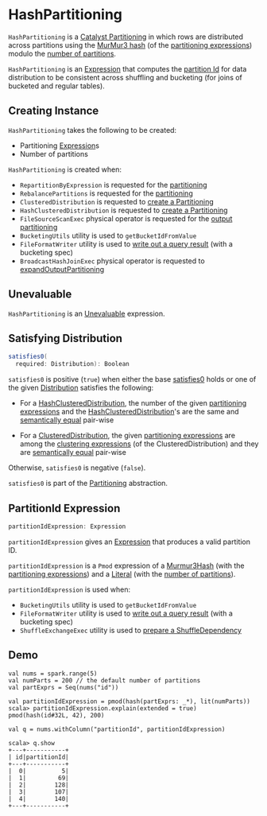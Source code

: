 # HashPartitioning

`HashPartitioning` is a [Catalyst Partitioning](../physical-operators/Partitioning.md) in which rows are distributed across partitions using the [MurMur3 hash](#partitionIdExpression) (of the [partitioning expressions](#expressions)) modulo the [number of partitions](#numPartitions).

`HashPartitioning` is an [Expression](Expression.md) that computes the [partition Id](#partitionIdExpression) for data distribution to be consistent across shuffling and bucketing (for joins of bucketed and regular tables).

## Creating Instance

`HashPartitioning` takes the following to be created:

* <span id="expressions"> Partitioning [Expression](Expression.md)s
* <span id="numPartitions"> Number of partitions

`HashPartitioning` is created when:

* `RepartitionByExpression` is requested for the [partitioning](../logical-operators/RepartitionOperation.md#partitioning)
* `RebalancePartitions` is requested for the [partitioning](../logical-operators/RebalancePartitions.md#partitioning)
* `ClusteredDistribution` is requested to [create a Partitioning](../physical-operators/ClusteredDistribution.md)
* `HashClusteredDistribution` is requested to [create a Partitioning](../physical-operators/HashClusteredDistribution.md)
* `FileSourceScanExec` physical operator is requested for the [output partitioning](../physical-operators/FileSourceScanExec.md#outputPartitioning)
* `BucketingUtils` utility is used to `getBucketIdFromValue`
* `FileFormatWriter` utility is used to [write out a query result](../connectors/FileFormatWriter.md#write) (with a bucketing spec)
* `BroadcastHashJoinExec` physical operator is requested to [expandOutputPartitioning](../physical-operators/BroadcastHashJoinExec.md#expandOutputPartitioning)

## <span id="Unevaluable"> Unevaluable

`HashPartitioning` is an [Unevaluable](Unevaluable.md) expression.

## <span id="satisfies0"> Satisfying Distribution

```scala
satisfies0(
  required: Distribution): Boolean
```

`satisfies0` is positive (`true`) when either the base [satisfies0](../physical-operators/Partitioning.md#satisfies0) holds or one of the given [Distribution](../physical-operators/Distribution.md) satisfies the following:

* For a [HashClusteredDistribution](../physical-operators/HashClusteredDistribution.md), the number of the given [partitioning expressions](#expressions) and the [HashClusteredDistribution](../physical-operators/HashClusteredDistribution.md#expressions)'s are the same and [semantically equal](Expression.md#semanticEquals) pair-wise

* For a [ClusteredDistribution](../physical-operators/ClusteredDistribution.md), the given [partitioning expressions](#expressions) are among the [clustering expressions](../physical-operators/ClusteredDistribution.md#clustering) (of the ClusteredDistribution) and they are [semantically equal](Expression.md#semanticEquals) pair-wise

Otherwise, `satisfies0` is negative (`false`).

`satisfies0` is part of the [Partitioning](../physical-operators/Partitioning.md#satisfies0) abstraction.

## <span id="partitionIdExpression"> PartitionId Expression

```scala
partitionIdExpression: Expression
```

`partitionIdExpression` gives an [Expression](Expression.md) that produces a valid partition ID.

`partitionIdExpression` is a `Pmod` expression of a [Murmur3Hash](Murmur3Hash.md) (with the [partitioning expressions](#expressions)) and a [Literal](Literal.md) (with the [number of partitions](#numPartitions)).

`partitionIdExpression` is used when:

* `BucketingUtils` utility is used to `getBucketIdFromValue`
* `FileFormatWriter` utility is used to [write out a query result](../connectors/FileFormatWriter.md#write) (with a bucketing spec)
* `ShuffleExchangeExec` utility is used to [prepare a ShuffleDependency](../physical-operators/ShuffleExchangeExec.md#prepareShuffleDependency)

## Demo

```text
val nums = spark.range(5)
val numParts = 200 // the default number of partitions
val partExprs = Seq(nums("id"))

val partitionIdExpression = pmod(hash(partExprs: _*), lit(numParts))
scala> partitionIdExpression.explain(extended = true)
pmod(hash(id#32L, 42), 200)

val q = nums.withColumn("partitionId", partitionIdExpression)
```

```text
scala> q.show
+---+-----------+
| id|partitionId|
+---+-----------+
|  0|          5|
|  1|         69|
|  2|        128|
|  3|        107|
|  4|        140|
+---+-----------+
```
